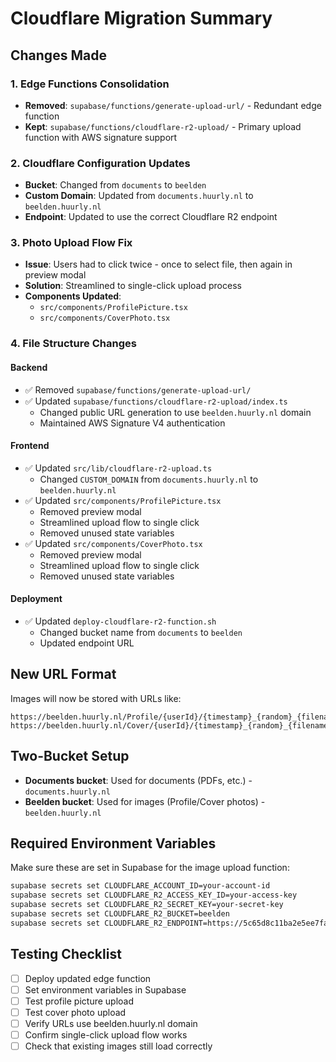# Cloudflare Migration Summary

## Changes Made

### 1. Edge Functions Consolidation
- **Removed**: `supabase/functions/generate-upload-url/` - Redundant edge function
- **Kept**: `supabase/functions/cloudflare-r2-upload/` - Primary upload function with AWS signature support

### 2. Cloudflare Configuration Updates
- **Bucket**: Changed from `documents` to `beelden`
- **Custom Domain**: Updated from `documents.huurly.nl` to `beelden.huurly.nl`
- **Endpoint**: Updated to use the correct Cloudflare R2 endpoint

### 3. Photo Upload Flow Fix
- **Issue**: Users had to click twice - once to select file, then again in preview modal
- **Solution**: Streamlined to single-click upload process
- **Components Updated**:
  - `src/components/ProfilePicture.tsx`
  - `src/components/CoverPhoto.tsx`

### 4. File Structure Changes

#### Backend
- ✅ Removed `supabase/functions/generate-upload-url/`
- ✅ Updated `supabase/functions/cloudflare-r2-upload/index.ts`
  - Changed public URL generation to use `beelden.huurly.nl` domain
  - Maintained AWS Signature V4 authentication

#### Frontend
- ✅ Updated `src/lib/cloudflare-r2-upload.ts`
  - Changed `CUSTOM_DOMAIN` from `documents.huurly.nl` to `beelden.huurly.nl`
- ✅ Updated `src/components/ProfilePicture.tsx`
  - Removed preview modal
  - Streamlined upload flow to single click
  - Removed unused state variables
- ✅ Updated `src/components/CoverPhoto.tsx`
  - Removed preview modal
  - Streamlined upload flow to single click
  - Removed unused state variables

#### Deployment
- ✅ Updated `deploy-cloudflare-r2-function.sh`
  - Changed bucket name from `documents` to `beelden`
  - Updated endpoint URL

## New URL Format
Images will now be stored with URLs like:
```
https://beelden.huurly.nl/Profile/{userId}/{timestamp}_{random}_{filename}
https://beelden.huurly.nl/Cover/{userId}/{timestamp}_{random}_{filename}
```

## Two-Bucket Setup
- **Documents bucket**: Used for documents (PDFs, etc.) - `documents.huurly.nl`
- **Beelden bucket**: Used for images (Profile/Cover photos) - `beelden.huurly.nl`

## Required Environment Variables
Make sure these are set in Supabase for the image upload function:
```bash
supabase secrets set CLOUDFLARE_ACCOUNT_ID=your-account-id
supabase secrets set CLOUDFLARE_R2_ACCESS_KEY_ID=your-access-key
supabase secrets set CLOUDFLARE_R2_SECRET_KEY=your-secret-key
supabase secrets set CLOUDFLARE_R2_BUCKET=beelden
supabase secrets set CLOUDFLARE_R2_ENDPOINT=https://5c65d8c11ba2e5ee7face692ed22ad1c.r2.cloudflarestorage.com
```

## Testing Checklist
- [ ] Deploy updated edge function
- [ ] Set environment variables in Supabase
- [ ] Test profile picture upload
- [ ] Test cover photo upload
- [ ] Verify URLs use beelden.huurly.nl domain
- [ ] Confirm single-click upload flow works
- [ ] Check that existing images still load correctly
